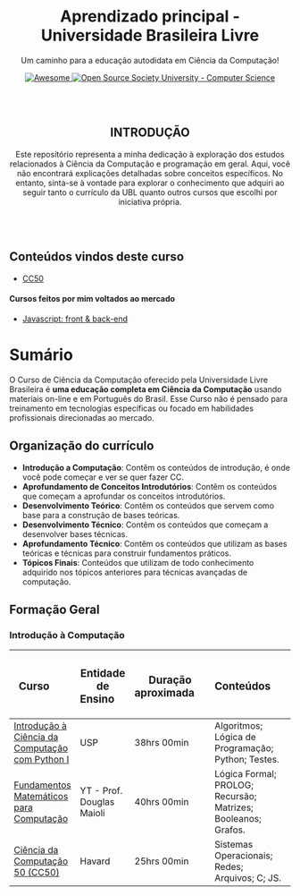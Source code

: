 <!-- INTRODUÇÃO -->
<p align="center">
	<h1 align="center">Aprendizado principal - Universidade Brasileira Livre</h1>
<p align="center">
  	Um caminho para a educação autodidata em Ciência da Computação!
</p>
<p align="center">
  	<a href="https://github.com/sindresorhus/awesome">
    		<img alt="Awesome" src="https://cdn.rawgit.com/sindresorhus/awesome/d7305f38d29fed78fa85652e3a63e154dd8e8829/media/badge.svg">
  	</a>
  	<a href="https://github.com/ossu/computer-science">
		<img alt="Open Source Society University - Computer Science" src="https://img.shields.io/badge/OSSU-computer--science-blue.svg">
  	</a>
</p>

</br>
</br>

<!-- INTRODUÇÃO 2 -->
<p align="center">
	<h2 align="center">INTRODUÇÃO</h2>
	<p align="center">
		Este repositório representa a minha dedicação à exploração dos estudos relacionados à Ciência da Computação e programação em geral. Aqui, você não encontrará explicações detalhadas sobre conceitos específicos. No entanto, sinta-se à vontade para explorar o conhecimento que adquiri ao seguir tanto o currículo da UBL quanto outros cursos que escolhi por iniciativa própria.
	</p>
</p>

</br>
</br>

<!-- CONTEÚDOS -->
## Conteúdos vindos deste curso 
- [CC50](https://github.com/FireguiQueen/CC50)

#### Cursos feitos por mim voltados ao mercado
- [Javascript: front & back-end](https://github.com/FireguiQueen/Javascript-Typescript--Node-Express-noSQL)

# Sumário
O Curso de Ciência da Computação oferecido pela Universidade Livre Brasileira é **uma educação completa em Ciência da Computação** 
usando materiais on-line e em Português do Brasil.
Esse Curso não é pensado para treinamento em tecnologias específicas ou focado em habilidades profissionais direcionadas ao mercado.
  
## Organização do currículo
- **Introdução a Computação**: Contêm os conteúdos de introdução, é onde você pode começar e ver se quer fazer CC.
- **Aprofundamento de Conceitos Introdutórios**: Contêm os conteúdos que começam a aprofundar os conceitos introdutórios.
- **Desenvolvimento Teórico**: Contêm os conteúdos que servem como base para a construção de bases teóricas.
- **Desenvolvimento Técnico**: Contêm os conteúdos que começam a desenvolver bases técnicas.
- **Aprofundamento Técnico**: Contêm os conteúdos que utilizam as bases teóricas e técnicas para construir fundamentos práticos.
- **Tópicos Finais**: Conteúdos que utilizam de todo conhecimento adquirido nos tópicos anteriores para técnicas avançadas de computação.


## Formação Geral
### Introdução à Computação

<table>
	<thead>
		<th> <h3> Curso &nbsp;&nbsp;&nbsp;&nbsp;&nbsp;       </h3> </th> 
		<th> <h3> Entidade de Ensino&nbsp;&nbsp;&nbsp;&nbsp; </h3> </th>
		<th> <h3> Duração aproximada&nbsp;&nbsp;&nbsp;&nbsp; </h3> </th> 
		<th> <h3> Conteúdos&nbsp;&nbsp;&nbsp;&nbsp;          </h3> </th> 
		<th> <h3> Concluído                                  </h3> </th>
	</thead>
	<tbody>
		<tr>
			<td> 
				<a href="https://www.coursera.org/learn/ciencia-computacao-python-conceitos">Introdução à Ciência da</br> 
				Computação com Python I </a> 
			</td>
			<td> USP </td>
			<td> 38hrs 00min </td>
			<td> Algoritmos; Lógica de </br>Programação;  Python; Testes. </td>
			<td> :x: </td>
		</tr>
		<tr>
			<td> 
				<a href="https://www.youtube.com/watch?v=QE6ruiq632o&list=PLrOyM49ctTx-HWypJVvn_zMO1o7oOAfVx">Fundamentos Matemáticos para Computação</a> 
			</td>
			<td> YT - Prof. Douglas Maioli </td>
			<td> 40hrs 00min </td>
			<td> Lógica Formal; PROLOG; Recursão; </br> Matrizes; Booleanos; Grafos.</td>
			<td> :x: </td>
		</tr>
		<tr>
			<td> 
				<a href="https://www.estudarfora.org.br/cursos/cc50/">Ciência da Computação 50 (CC50) </a> 
			</td>
			<td> Havard </td>
			<td> 25hrs 00min</td>
			<td> Sistemas Operacionais; Redes; Arquivos; C; JS. </td>
			<td>:large_orange_diamond: em andamento </td>
		</tr>
	</tbody>
</table>
